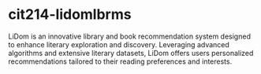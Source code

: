 # cit214-lidomlbrms
LiDom is an innovative library and book recommendation system designed to enhance literary exploration and discovery. Leveraging advanced algorithms and extensive literary datasets, LiDom offers users personalized recommendations tailored to their reading preferences and interests.
